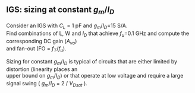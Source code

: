 ## IGS: sizing at constant $g_{m}/I_{D}$  

Consider an IGS with $C_{L}$ = 1 pF and $g_{m}/I_{D}$=15 S/A. <br>
Find combinations of L, W and $I_{D}$ that achieve $f_{u}$=0.1 GHz and compute the corresponding DC gain ($A_{vo}$) <br> 
and fan-out (FO = $f_{T}/f_{u}$).

Sizing for constant $g_{m}/I_{D}$ is typical of circuits that are either limited by distortion (linearity places an <br> 
upper bound on $g_{m}/I_{D}$) or that operate at low voltage and require a large signal swing ( $g_{m}/I_{D}$ = 2 / $V_{Dsat}$ ). <br>




